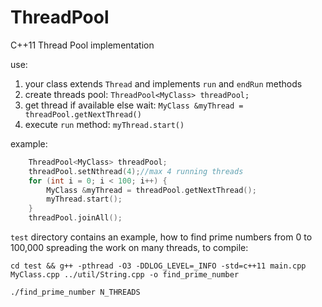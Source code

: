 # ThreadPool
C++11 Thread Pool implementation 

use:

1. your class extends `Thread` and implements `run` and `endRun` methods
2. create threads pool: `ThreadPool<MyClass> threadPool;`
3. get thread if available else wait: `MyClass &myThread = threadPool.getNextThread()`
4. execute `run` method: `myThread.start()`

example:

```c++
    ThreadPool<MyClass> threadPool;
    threadPool.setNthread(4);//max 4 running threads
    for (int i = 0; i < 100; i++) {
        MyClass &myThread = threadPool.getNextThread();
        myThread.start();
    }
    threadPool.joinAll();
```

`test` directory contains an example, how to find prime numbers from 0 to 100,000 spreading the work on many threads, to compile:

`cd test && g++ -pthread -O3 -DDLOG_LEVEL=_INFO -std=c++11 main.cpp MyClass.cpp ../util/String.cpp -o find_prime_number`

`./find_prime_number N_THREADS`


